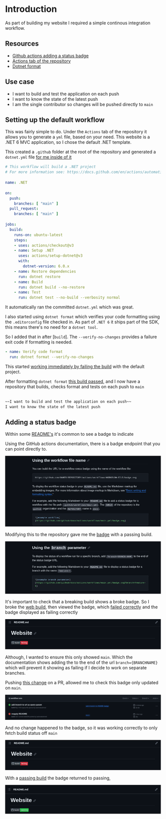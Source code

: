 # Introduction

As part of building my website I required a simple continous integration workflow.

## Resources

- [Github actions adding a status badge](https://docs.github.com/en/actions/monitoring-and-troubleshooting-workflows/adding-a-workflow-status-badge)
- [Actions tab of the repository](https://github.com/automateahmed/website/actions)
- [Dotnet format](https://github.com/dotnet/format)

## Use case

- I want to build and test the application on each push
- I want to know the state of the latest push
- I am the single contributor so changes will be pushed directly to `main` 

## Setting up the default workflow

This was fairly simple to do. Under the `Actions` tab of the repository it allows you to generate a `yml` file, based on your need.
This website is a .NET 6 MVC application, so I chose the default .NET template.

This created a `.github` folder at the root of the repository and generated a `dotnet.yml` file [for me inside of it](https://github.com/automateahmed/website/commit/c997142e375b5b07d35b1a1532b04795b0d4bae8)

```yml
# This workflow will build a .NET project
# For more information see: https://docs.github.com/en/actions/automating-builds-and-tests/building-and-testing-net

name: .NET

on:
  push:
    branches: [ "main" ]
  pull_request:
    branches: [ "main" ]

jobs:
  build:
    runs-on: ubuntu-latest
    steps:
    - uses: actions/checkout@v3
    - name: Setup .NET
      uses: actions/setup-dotnet@v3
      with:
        dotnet-version: 6.0.x
    - name: Restore dependencies
      run: dotnet restore
    - name: Build
      run: dotnet build --no-restore
    - name: Test
      run: dotnet test --no-build --verbosity normal
```
It automatically ran the committed `dotnet.yml` which was great.

I also started using `dotnet format` which verifies your code formatting using the `.editorconfig` file checked in. As part of `.NET 6` it ships part of the SDK, this means there's no need for a `dotnet tool`.

So I added that in after [`build`]. The `--verify-no-changes` provides a failure exit code if formatting is needed.

```yml
- name: Verify code format
  run: dotnet format --verify-no-changes
```

This started [working immediately by failing the build](https://github.com/automateahmed/website/actions/runs/6517559952/job/17702159009) with the default project.

After formatting `dotnet format` [this build passed](https://github.com/automateahmed/website/actions/runs/6518206599/job/17703396240), and I now have a repository that builds, checks format and tests on each push to `main`

```md

~~I want to build and test the application on each push~~
I want to know the state of the latest push
```

## Adding a status badge

Within some [README's](https://github.com/automateahmed/website/blob/main/README.md) it's common to see a badge to indicate 

Using the GitHub actions documentation, there is a badge endpoint that you can point directly to.

![GitHub Status documentation](./github-status-doc.png)

Modifying this to the repository gave me the [badge](https://github.com/automateahmed/website/commit/2eea1f071a7f217e1be89caed6fe6426dd86e4ab) with a passing build.

![Github branch badge](./github-badge-branch.png)

It's important to check that a breaking build shows a broke badge. So I broke the [web build](https://github.com/automateahmed/website/commit/1b86313add4a16f6dbdc82c56fdff020d2aeb034), then viewed the badge, which [failed correctly](https://github.com/automateahmed/website/actions/runs/6523485361/job/17714172705) and the badge displayed as failing correctly

![Badge failing](./badge-failing.png)

Although, I wanted to ensure this only showed `main`. Which the documentation shows adding the to the end of the url `branch={BRANCHNAME}` which will prevent it showing as failing if I decide to work on separate branches.

Pushing [this change](https://github.com/automateahmed/website/pull/1) on a PR, allowed me to check this badge only updated on `main`.

![branch off doesn't change the badge](./test-badge-on-branch.png)

And no change happened to the badge, so it was working correctly to only fetch build status off `main`

![no change to badge](./badge-failing.png)

With a [passing build](https://github.com/automateahmed/website/actions/runs/6523754827/job/17714706054) the badge returned to passing,

![passing](./badge-passing.png)